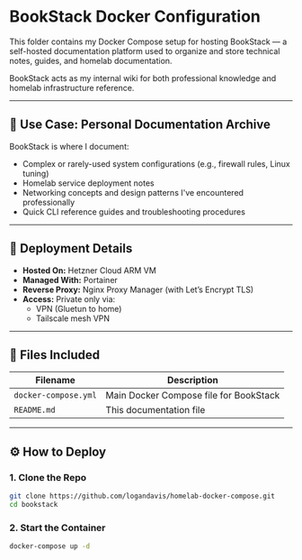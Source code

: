 # BookStack Docker Configuration

This folder contains my Docker Compose setup for hosting BookStack — a self-hosted documentation platform used to organize and store technical notes, guides, and homelab documentation.

BookStack acts as my internal wiki for both professional knowledge and homelab infrastructure reference.

---

## 📘 Use Case: Personal Documentation Archive

BookStack is where I document:

- Complex or rarely-used system configurations (e.g., firewall rules, Linux tuning)
- Homelab service deployment notes
- Networking concepts and design patterns I've encountered professionally
- Quick CLI reference guides and troubleshooting procedures

---

## 🧱 Deployment Details

- **Hosted On:** Hetzner Cloud ARM VM
- **Managed With:** Portainer
- **Reverse Proxy:** Nginx Proxy Manager (with Let’s Encrypt TLS)
- **Access:** Private only via:
  - VPN (Gluetun to home)
  - Tailscale mesh VPN

---

## 📂 Files Included

| Filename              | Description                                 |
|-----------------------|---------------------------------------------|
| `docker-compose.yml`  | Main Docker Compose file for BookStack      |
| `README.md`           | This documentation file                     |

---

## ⚙️ How to Deploy

### 1. Clone the Repo
```bash
git clone https://github.com/logandavis/homelab-docker-compose.git
cd bookstack
```
### 2. Start the Container
```bash
docker-compose up -d
```
